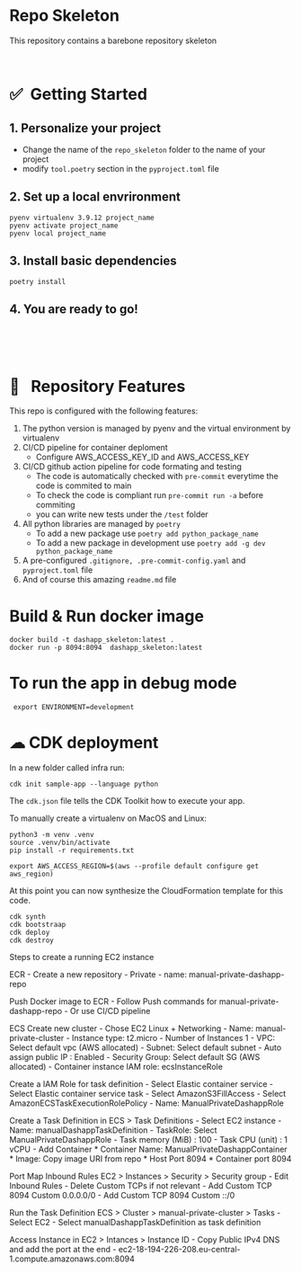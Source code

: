 # Repo Skeleton
This repository contains a barebone repository skeleton



<Br>

# ✅&nbsp; Getting Started


## 1. Personalize your project
* Change the name of the ``repo_skeleton`` folder to the name of your project
* modify ``tool.poetry`` section in the ``pyproject.toml`` file

## 2. Set up a local envrironment
```console
pyenv virtualenv 3.9.12 project_name
pyenv activate project_name
pyenv local project_name
```
## 3. Install basic dependencies
```console
poetry install
```
## 4. You are ready to go!



<Br>
<Br>
<Br>


# 🌟 &nbsp; Repository Features

This repo is configured with the following features:

1. The python version is managed by pyenv and the virtual environment by virtualenv
1. CI/CD pipeline for container deploment
    * Configure AWS_ACCESS_KEY_ID and AWS_ACCESS_KEY
1. CI/CD github action pipeline for code formating and testing
    * The code is automatically checked with ``pre-commit`` everytime the code is commited to main
    * To check the code is compliant run ``pre-commit run -a`` before commiting
    * you can write new tests under the ``/test`` folder
1. All python libraries are managed by ``poetry``
    * To add a new package use ``poetry add python_package_name``
    * To add a new package in development use ``poetry add -g dev python_package_name``
1. A pre-configured ``.gitignore, .pre-commit-config.yaml`` and ``pyproject.toml`` file
1. And of course this amazing ``readme.md`` file


# Build & Run docker image
```console
docker build -t dashapp_skeleton:latest .
docker run -p 8094:8094  dashapp_skeleton:latest
```



# To run the app in debug mode
```console
 export ENVIRONMENT=development
```



# ☁ CDK deployment

In a new folder called infra run:
```
cdk init sample-app --language python
```
The `cdk.json` file tells the CDK Toolkit how to execute your app.

To manually create a virtualenv on MacOS and Linux:
```
python3 -m venv .venv
source .venv/bin/activate
pip install -r requirements.txt

```

```
export AWS_ACCESS_REGION=$(aws --profile default configure get aws_region)
```

At this point you can now synthesize the CloudFormation template for this code.
```
cdk synth
cdk bootstraap
cdk deploy
cdk destroy
```

Steps to create a running EC2 instance

ECR - Create a new repository
	- Private 
	- name: manual-private-dashapp-repo

Push Docker image to ECR
    - Follow Push commands for manual-private-dashapp-repo
    - Or use CI/CD pipeline

ECS Create new cluster
    - Chose EC2 Linux + Networking
    - Name: manual-private-cluster
    - Instance type: t2.micro
    - Number of Instances 1
    - VPC: Select default vpc (AWS allocated)
    - Subnet: Select default subnet
    - Auto assign public IP : Enabled
    - Security Group: Select default SG (AWS allocated)
    - Container instance IAM role: ecsInstanceRole


Create a IAM Role for task definition
    - Select Elastic container service
    - Select Elastic container service task
    - Select AmazonS3FillAccess
    - Select AmazonECSTaskExecutionRolePolicy
    - Name: ManualPrivateDashappRole


Create a Task Definition in ECS > Task Definitions
    - Select EC2 instance
    - Name: manualDashappTaskDefinition
    - TaskRole: Select ManualPrivateDashappRole
    - Task memory (MiB) : 100
    - Task CPU (unit) : 1 vCPU
    - Add Container
        * Container Name: ManualPrivateDashappContainer
        * Image: Copy image URI from repo
        * Host Port 8094 
        * Container port 8094 


Port Map Inbound Rules EC2 > Instances > Security > Security group
    - Edit Inbound Rules
    - Delete Custom TCPs if not relevant
    - Add Custom TCP 8094 Custom 0.0.0.0/0
    - Add Custom TCP 8094 Custom ::/0


Run the Task Definition ECS > Cluster > manual-private-cluster > Tasks 
    - Select EC2
    - Select manualDashappTaskDefinition as task definition

Access Instance in EC2 > Intances > Instance ID 
    - Copy Public IPv4 DNS and add the port at the end
    - ec2-18-194-226-208.eu-central-1.compute.amazonaws.com:8094
